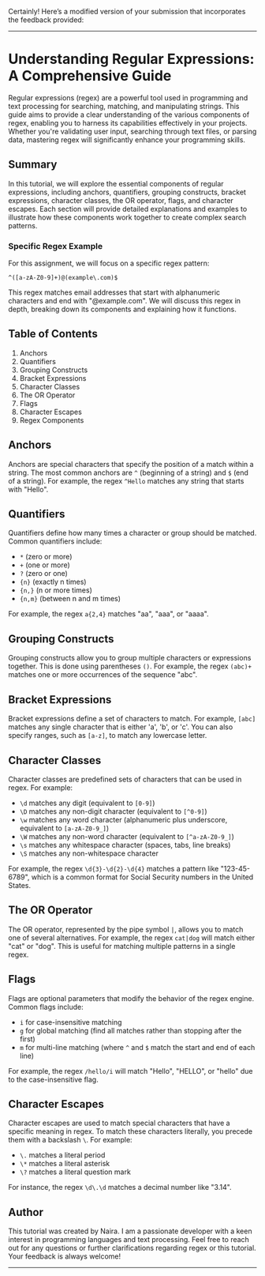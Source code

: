 Certainly! Here’s a modified version of your submission that incorporates the feedback provided:

---

# Understanding Regular Expressions: A Comprehensive Guide

Regular expressions (regex) are a powerful tool used in programming and text processing for searching, matching, and manipulating strings. This guide aims to provide a clear understanding of the various components of regex, enabling you to harness its capabilities effectively in your projects. Whether you're validating user input, searching through text files, or parsing data, mastering regex will significantly enhance your programming skills.

## Summary

In this tutorial, we will explore the essential components of regular expressions, including anchors, quantifiers, grouping constructs, bracket expressions, character classes, the OR operator, flags, and character escapes. Each section will provide detailed explanations and examples to illustrate how these components work together to create complex search patterns. 

### Specific Regex Example

For this assignment, we will focus on a specific regex pattern:

```regex
^([a-zA-Z0-9]+)@(example\.com)$
```

This regex matches email addresses that start with alphanumeric characters and end with "@example.com". We will discuss this regex in depth, breaking down its components and explaining how it functions.

## Table of Contents

1. Anchors
2. Quantifiers
3. Grouping Constructs
4. Bracket Expressions
5. Character Classes
6. The OR Operator
7. Flags
8. Character Escapes
9. Regex Components

## Anchors

Anchors are special characters that specify the position of a match within a string. The most common anchors are `^` (beginning of a string) and `$` (end of a string). For example, the regex `^Hello` matches any string that starts with "Hello".

## Quantifiers

Quantifiers define how many times a character or group should be matched. Common quantifiers include:

- `*` (zero or more)
- `+` (one or more)
- `?` (zero or one)
- `{n}` (exactly n times)
- `{n,}` (n or more times)
- `{n,m}` (between n and m times)

For example, the regex `a{2,4}` matches "aa", "aaa", or "aaaa".

## Grouping Constructs

Grouping constructs allow you to group multiple characters or expressions together. This is done using parentheses `()`. For example, the regex `(abc)+` matches one or more occurrences of the sequence "abc".

## Bracket Expressions

Bracket expressions define a set of characters to match. For example, `[abc]` matches any single character that is either 'a', 'b', or 'c'. You can also specify ranges, such as `[a-z]`, to match any lowercase letter.

## Character Classes

Character classes are predefined sets of characters that can be used in regex. For example:

- `\d` matches any digit (equivalent to `[0-9]`)
- `\D` matches any non-digit character (equivalent to `[^0-9]`)
- `\w` matches any word character (alphanumeric plus underscore, equivalent to `[a-zA-Z0-9_]`)
- `\W` matches any non-word character (equivalent to `[^a-zA-Z0-9_]`)
- `\s` matches any whitespace character (spaces, tabs, line breaks)
- `\S` matches any non-whitespace character

For example, the regex `\d{3}-\d{2}-\d{4}` matches a pattern like "123-45-6789", which is a common format for Social Security numbers in the United States.

## The OR Operator

The OR operator, represented by the pipe symbol `|`, allows you to match one of several alternatives. For example, the regex `cat|dog` will match either "cat" or "dog". This is useful for matching multiple patterns in a single regex.

## Flags

Flags are optional parameters that modify the behavior of the regex engine. Common flags include:

- `i` for case-insensitive matching
- `g` for global matching (find all matches rather than stopping after the first)
- `m` for multi-line matching (where `^` and `$` match the start and end of each line)

For example, the regex `/hello/i` will match "Hello", "HELLO", or "hello" due to the case-insensitive flag.

## Character Escapes

Character escapes are used to match special characters that have a specific meaning in regex. To match these characters literally, you precede them with a backslash `\`. For example:

- `\.` matches a literal period
- `\*` matches a literal asterisk
- `\?` matches a literal question mark

For instance, the regex `\d\.\d` matches a decimal number like "3.14".

## Author

This tutorial was created by Naira. I am a passionate developer with a keen interest in programming languages and text processing. Feel free to reach out for any questions or further clarifications regarding regex or this tutorial. Your feedback is always welcome!

---

